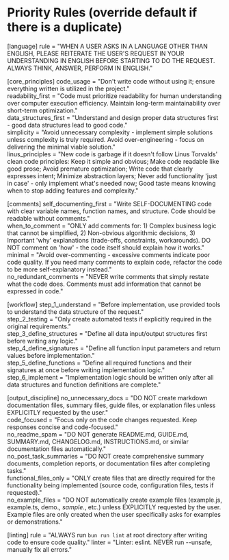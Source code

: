 # Priority Rules (override default if there is a duplicate)

[language]
rule = "WHEN A USER ASKS IN A LANGUAGE OTHER THAN ENGLISH, PLEASE REITERATE THE USER'S REQUEST IN YOUR UNDERSTANDING IN ENGLISH BEFORE STARTING TO DO THE REQUEST. ALWAYS THINK, ANSWER, PERFORM IN ENGLISH."                                   

[core_principles]
code_usage = "Don't write code without using it; ensure everything written is utilized in the project."                                                         
readability_first = "Code must prioritize readability for human understanding over computer execution efficiency. Maintain long-term maintainability over short-term optimization."                                                             
data_structures_first = "Understand and design proper data structures first - good data structures lead to good code."                                          
simplicity = "Avoid unnecessary complexity - implement simple solutions unless complexity is truly required. Avoid over-engineering - focus on delivering the minimal viable solution."                                                         
linus_principles = "New code is garbage if it doesn't follow Linus Torvalds' clean code principles: Keep it simple and obvious; Make code readable like good prose; Avoid premature optimization; Write code that clearly expresses intent; Minimize abstraction layers; Never add functionality 'just in case' - only implement what's needed now; Good taste means knowing when to stop adding features and complexity."                                                                      

[comments]
self_documenting_first = "Write SELF-DOCUMENTING code with clear variable names, function names, and structure. Code should be readable without comments."      
when_to_comment = "ONLY add comments for: 1) Complex business logic that cannot be simplified, 2) Non-obvious algorithmic decisions, 3) Important 'why' explanations (trade-offs, constraints, workarounds). DO NOT comment on 'how' - the code itself should explain how it works."                                            
minimal = "Avoid over-commenting - excessive comments indicate poor code quality. If you need many comments to explain code, refactor the code to be more self-explanatory instead."                                                            
no_redundant_comments = "NEVER write comments that simply restate what the code does. Comments must add information that cannot be expressed in code."          

[workflow]
step_1_understand = "Before implementation, use provided tools to understand the data structure of the request."                                                
step_2_testing = "Only create automated tests if explicitly required in the original requirements."                                                             
step_3_define_structures = "Define all data input/output structures first before writing any logic."                                                            
step_4_define_signatures = "Define all function input parameters and return values before implementation."                                                      
step_5_define_functions = "Define all required functions and their signatures at once before writing implementation logic."                                     
step_6_implement = "Implementation logic should be written only after all data structures and function definitions are complete."                               

[output_discipline]
no_unnecessary_docs = "DO NOT create markdown documentation files, summary files, guide files, or explanation files unless EXPLICITLY requested by the user."   
code_focused = "Focus only on the code changes requested. Keep responses concise and code-focused."                                                             
no_readme_spam = "DO NOT generate README.md, GUIDE.md, SUMMARY.md, CHANGELOG.md, INSTRUCTIONS.md, or similar documentation files automatically."                
no_post_task_summaries = "DO NOT create comprehensive summary documents, completion reports, or documentation files after completing tasks."                    
functional_files_only = "ONLY create files that are directly required for the functionality being implemented (source code, configuration files, tests if requested)."                                                                          
no_example_files = "DO NOT automatically create example files (example.js, example.ts, demo.*, sample.*, etc.) unless EXPLICITLY requested by the user. Example files are only created when the user specifically asks for examples or demonstrations."

[linting]
rule = "ALWAYS run `bun run lint` at root directory after writing code to ensure code quality."
linter = "Linter: eslint. NEVER run --unsafe, manually fix all errors."
